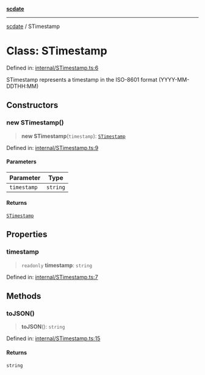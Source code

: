[**scdate**](../README.md)

---

[scdate](../README.md) / STimestamp

# Class: STimestamp

Defined in: [internal/STimestamp.ts:6](https://github.com/ericvera/scdate/blob/main/src/internal/STimestamp.ts#L6)

STimestamp represents a timestamp in the ISO-8601 format (YYYY-MM-DDTHH:MM)

## Constructors

### new STimestamp()

> **new STimestamp**(`timestamp`): [`STimestamp`](STimestamp.md)

Defined in: [internal/STimestamp.ts:9](https://github.com/ericvera/scdate/blob/main/src/internal/STimestamp.ts#L9)

#### Parameters

| Parameter   | Type     |
| ----------- | -------- |
| `timestamp` | `string` |

#### Returns

[`STimestamp`](STimestamp.md)

## Properties

### timestamp

> `readonly` **timestamp**: `string`

Defined in: [internal/STimestamp.ts:7](https://github.com/ericvera/scdate/blob/main/src/internal/STimestamp.ts#L7)

## Methods

### toJSON()

> **toJSON**(): `string`

Defined in: [internal/STimestamp.ts:15](https://github.com/ericvera/scdate/blob/main/src/internal/STimestamp.ts#L15)

#### Returns

`string`
